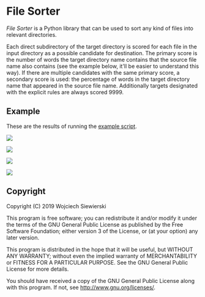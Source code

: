 # File Sorter

*File Sorter* is a Python library that can be used to sort any kind of
files into relevant directories.

Each direct subdirectory of the target directory is scored for each
file in the input directory as a possible candidate for destination.
The primary score is the number of words the target directory name
contains that the source file name also contains (see the example
below, it'll be easier to understand this way).  If there are multiple
candidates with the same primary score, a secondary score is used: the
percentage of words in the target directory name that appeared in the
source file name.  Additionally targets designated with the explicit
rules are always scored 9999.

## Example

These are the results of running the [example script](https://github.com/vifon/file_sorter/blob/master/examples/book_sorter.py).

[![](https://raw.githubusercontent.com/vifon/file_sorter/master/examples/1-input_files.png)](https://raw.githubusercontent.com/vifon/file_sorter/master/examples/1-input_files.png)

[![](https://raw.githubusercontent.com/vifon/file_sorter/master/examples/2-smart_matching.png)](https://raw.githubusercontent.com/vifon/file_sorter/master/examples/2-smart_matching.png)

[![](https://raw.githubusercontent.com/vifon/file_sorter/master/examples/3-preview.png)](https://raw.githubusercontent.com/vifon/file_sorter/master/examples/3-preview.png)

[![](https://raw.githubusercontent.com/vifon/file_sorter/master/examples/4-output_files.png)](https://raw.githubusercontent.com/vifon/file_sorter/master/examples/4-output_files.png)

## Copyright

Copyright (C) 2019  Wojciech Siewierski

This program is free software; you can redistribute it and/or
modify it under the terms of the GNU General Public License
as published by the Free Software Foundation; either version 3
of the License, or (at your option) any later version.

This program is distributed in the hope that it will be useful,
but WITHOUT ANY WARRANTY; without even the implied warranty of
MERCHANTABILITY or FITNESS FOR A PARTICULAR PURPOSE.  See the
GNU General Public License for more details.

You should have received a copy of the GNU General Public License
along with this program. If not, see <http://www.gnu.org/licenses/>.
